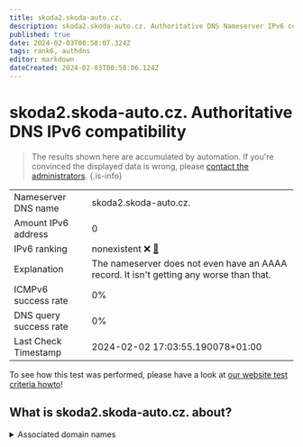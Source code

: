 ```yaml
---
title: skoda2.skoda-auto.cz.
description: skoda2.skoda-auto.cz. Authoritative DNS Nameserver IPv6 compatibility
published: true
date: 2024-02-03T00:58:07.324Z
tags: rank6, authdns
editor: markdown
dateCreated: 2024-02-03T00:58:06.124Z
---
```


# skoda2.skoda-auto.cz. Authoritative DNS IPv6 compatibility

> The results shown here are accumulated by automation. If you're convinced the displayed data is wrong, please [contact the administrators](/howto/chat). 
{.is-info}




|   |   |
| - | - |
| Nameserver DNS name | skoda2.skoda-auto.cz.
| Amount IPv6 address | 0
| IPv6 ranking | nonexistent :x: [🔗](/howto/ranking) |
| Explanation | The nameserver does not even have an AAAA record. It isn't getting any worse than that. |
| ICMPv6 success rate | 0%|
| DNS query success rate | 0% |
| Last Check Timestamp | 2024-02-02 17:03:55.190078+01:00 |

To see how this test was performed, please have a look at [our website test criteria howto](/howto/testcriteria/authdns)!


## What is skoda2.skoda-auto.cz. about?






<details>
<summary>Associated domain names</summary>

www.skoda-auto.com

</details>
